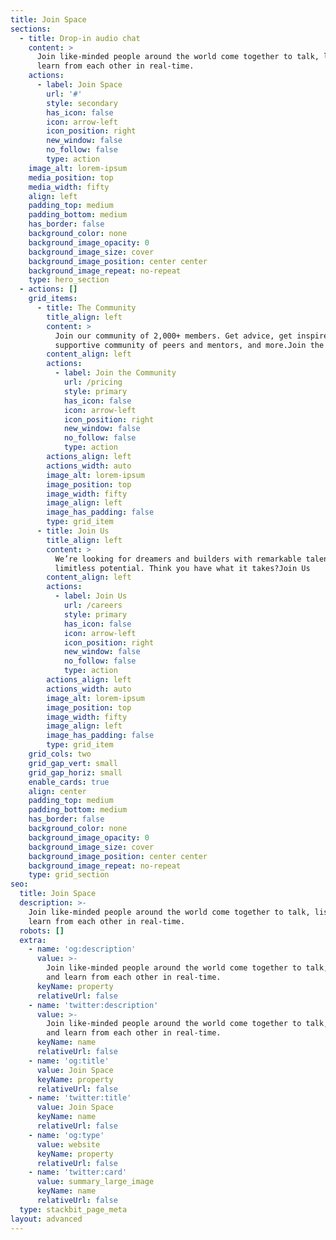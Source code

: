 ```yaml
---
title: Join Space
sections:
  - title: Drop-in audio chat
    content: >
      Join like-minded people around the world come together to talk, listen and
      learn from each other in real-time.
    actions:
      - label: Join Space
        url: '#'
        style: secondary
        has_icon: false
        icon: arrow-left
        icon_position: right
        new_window: false
        no_follow: false
        type: action
    image_alt: lorem-ipsum
    media_position: top
    media_width: fifty
    align: left
    padding_top: medium
    padding_bottom: medium
    has_border: false
    background_color: none
    background_image_opacity: 0
    background_image_size: cover
    background_image_position: center center
    background_image_repeat: no-repeat
    type: hero_section
  - actions: []
    grid_items:
      - title: The Community
        title_align: left
        content: >
          Join our community of 2,000+ members. Get advice, get inspired, a
          supportive community of peers and mentors, and more.Join the community
        content_align: left
        actions:
          - label: Join the Community
            url: /pricing
            style: primary
            has_icon: false
            icon: arrow-left
            icon_position: right
            new_window: false
            no_follow: false
            type: action
        actions_align: left
        actions_width: auto
        image_alt: lorem-ipsum
        image_position: top
        image_width: fifty
        image_align: left
        image_has_padding: false
        type: grid_item
      - title: Join Us
        title_align: left
        content: >
          We’re looking for dreamers and builders with remarkable talent and
          limitless potential. Think you have what it takes?Join Us
        content_align: left
        actions:
          - label: Join Us
            url: /careers
            style: primary
            has_icon: false
            icon: arrow-left
            icon_position: right
            new_window: false
            no_follow: false
            type: action
        actions_align: left
        actions_width: auto
        image_alt: lorem-ipsum
        image_position: top
        image_width: fifty
        image_align: left
        image_has_padding: false
        type: grid_item
    grid_cols: two
    grid_gap_vert: small
    grid_gap_horiz: small
    enable_cards: true
    align: center
    padding_top: medium
    padding_bottom: medium
    has_border: false
    background_color: none
    background_image_opacity: 0
    background_image_size: cover
    background_image_position: center center
    background_image_repeat: no-repeat
    type: grid_section
seo:
  title: Join Space
  description: >-
    Join like-minded people around the world come together to talk, listen and
    learn from each other in real-time.
  robots: []
  extra:
    - name: 'og:description'
      value: >-
        Join like-minded people around the world come together to talk, listen
        and learn from each other in real-time.
      keyName: property
      relativeUrl: false
    - name: 'twitter:description'
      value: >-
        Join like-minded people around the world come together to talk, listen
        and learn from each other in real-time.
      keyName: name
      relativeUrl: false
    - name: 'og:title'
      value: Join Space
      keyName: property
      relativeUrl: false
    - name: 'twitter:title'
      value: Join Space
      keyName: name
      relativeUrl: false
    - name: 'og:type'
      value: website
      keyName: property
      relativeUrl: false
    - name: 'twitter:card'
      value: summary_large_image
      keyName: name
      relativeUrl: false
  type: stackbit_page_meta
layout: advanced
---
```

